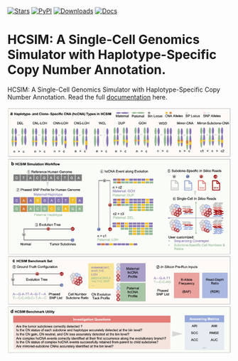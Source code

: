 [![Stars](https://img.shields.io/github/stars/xikanfeng2/hcsim?logo=GitHub&color=yellow)](https://github.com/xikanfeng2/hcsim/stargazers)
[![PyPI](https://img.shields.io/pypi/v/hcsim?logo=PyPI)](https://pypi.org/project/SCSilicon2/)
[![Downloads](https://static.pepy.tech/badge/hcsim)](https://pepy.tech/project/hcsim)
[![Docs](https://readthedocs.org/projects/hcsim/badge/)](https://hcsim.readthedocs.io)

# HCSIM: A Single-Cell Genomics Simulator with Haplotype-Specific Copy Number Annotation.

HCSIM: A Single-Cell Genomics Simulator with Haplotype-Specific Copy Number Annotation. Read the full [documentation] here.

![HCSIM Workflow](docs/images/hcsim-workflow.jpg)

<!-- ## Citation

If you use `hcsim` in your work, please cite the `hcsim` publication as follows:

> to do -->


[documentation]: https://hcsim.readthedocs.io
